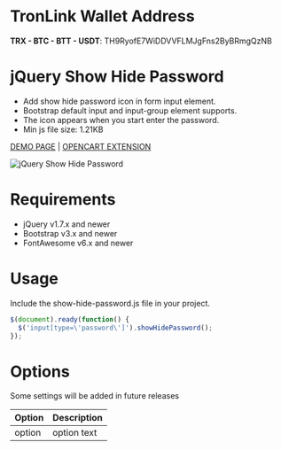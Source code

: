 # TronLink Wallet Address
**TRX - BTC - BTT - USDT**: TH9RyofE7WiDDVVFLMJgFns2ByBRmgQzNB

# jQuery Show Hide Password

- Add show hide password icon in form input element.
- Bootstrap default input and input-group element supports.
- The icon appears when you start enter the password.
- Min js file size: 1.21KB

[DEMO PAGE](https://3x.opencart-templates.net/index.php?route=account/login) | [OPENCART EXTENSION](https://openix.io/en/opencart-show-hide-password)

![jQuery Show Hide Password](screenshot.jpg)

# Requirements

- jQuery v1.7.x and newer
- Bootstrap v3.x and newer
- FontAwesome v6.x and newer

# Usage

Include the show-hide-password.js file in your project.

```javascript
$(document).ready(function() {
  $('input[type=\'password\']').showHidePassword();
});
```

# Options

Some settings will be added in future releases

Option | Description
---|---
option | option text

